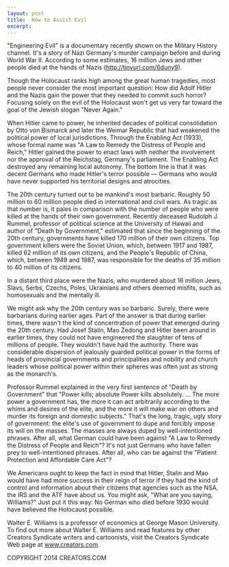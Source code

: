 ```yaml
---
layout: post
title:  How to Assist Evil
excerpt:
---
```


"Engineering Evil" is a documentary recently shown on the Military History channel. It's a story of Nazi Germany's murder campaign before and during World War II. According to some estimates, 16 million Jews and other people died at the hands of Nazis (http://tinyurl.com/6duny9).

Though the Holocaust ranks high among the great human tragedies, most people never consider the most important question: How did Adolf Hitler and the Nazis gain the power that they needed to commit such horror? Focusing solely on the evil of the Holocaust won't get us very far toward the goal of the Jewish slogan "Never Again."

When Hitler came to power, he inherited decades of political consolidation by Otto von Bismarck and later the Weimar Republic that had weakened the political power of local jurisdictions. Through the Enabling Act (1933), whose formal name was "A Law to Remedy the Distress of People and Reich," Hitler gained the power to enact laws with neither the involvement nor the approval of the Reichstag, Germany's parliament. The Enabling Act destroyed any remaining local autonomy. The bottom line is that it was decent Germans who made Hitler's terror possible — Germans who would have never supported his territorial designs and atrocities.

The 20th century turned out to be mankind's most barbaric. Roughly 50 million to 60 million people died in international and civil wars. As tragic as that number is, it pales in comparison with the number of people who were killed at the hands of their own government. Recently deceased Rudolph J. Rummel, professor of political science at the University of Hawaii and author of "Death by Government," estimated that since the beginning of the 20th century, governments have killed 170 million of their own citizens. Top government killers were the Soviet Union, which, between 1917 and 1987, killed 62 million of its own citizens, and the People's Republic of China, which, between 1949 and 1987, was responsible for the deaths of 35 million to 40 million of its citizens.

 In a distant third place were the Nazis, who murdered about 16 million Jews, Slavs, Serbs, Czechs, Poles, Ukrainians and others deemed misfits, such as homosexuals and the mentally ill.

We might ask why the 20th century was so barbaric. Surely, there were barbarians during earlier ages. Part of the answer is that during earlier times, there wasn't the kind of concentration of power that emerged during the 20th century. Had Josef Stalin, Mao Zedong and Hitler been around in earlier times, they could not have engineered the slaughter of tens of millions of people. They wouldn't have had the authority. There was considerable dispersion of jealously guarded political power in the forms of heads of provincial governments and principalities and nobility and church leaders whose political power within their spheres was often just as strong as the monarch's.

Professor Rummel explained in the very first sentence of "Death by Government" that "Power kills; absolute Power kills absolutely. ... The more power a government has, the more it can act arbitrarily according to the whims and desires of the elite, and the more it will make war on others and murder its foreign and domestic subjects." That's the long, tragic, ugly story of government: the elite's use of government to dupe and forcibly impose its will on the masses. The masses are always duped by well-intentioned phrases. After all, what German could have been against "A Law to Remedy the Distress of People and Reich"? It's not just Germans who have fallen prey to well-intentioned phrases. After all, who can be against the "Patient Protection and Affordable Care Act"?

We Americans ought to keep the fact in mind that Hitler, Stalin and Mao would have had more success in their reign of terror if they had the kind of control and information about their citizens that agencies such as the NSA, the IRS and the ATF have about us. You might ask, "What are you saying, Williams?" Just put it this way: No German who died before 1930 would have believed the Holocaust possible.

Walter E. Williams is a professor of economics at George Mason University. To find out more about Walter E. Williams and read features by other Creators Syndicate writers and cartoonists, visit the Creators Syndicate Web page at www.creators.com.

COPYRIGHT 2014 CREATORS.COM
